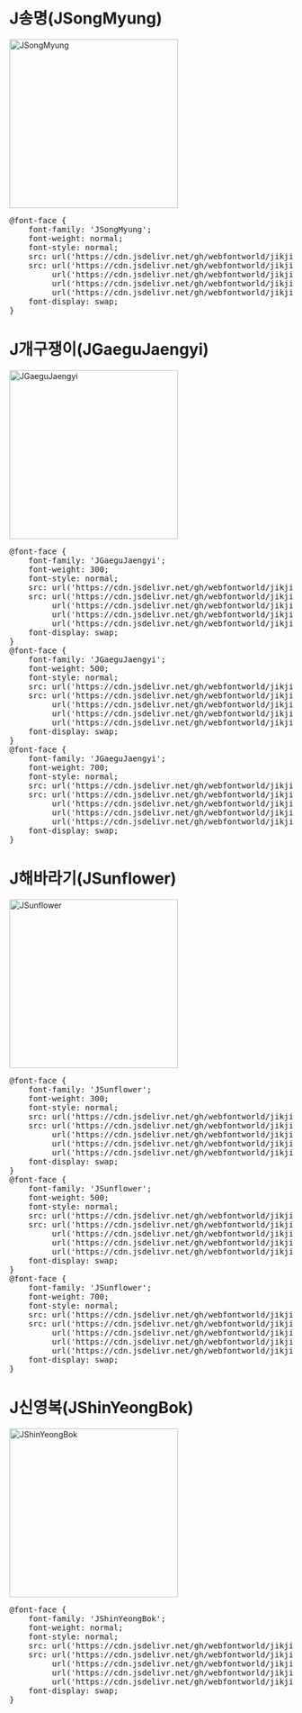 # J송명(JSongMyung)

<a href="https://wess.tistory.com" target="_blank">
    <img src="https://webfontworld.github.io/jikji/JSongMyung.jpg" alt="JSongMyung" style="width:300px">
</a>
<pre>
@font-face {
    font-family: 'JSongMyung';
    font-weight: normal;
    font-style: normal;
    src: url('https://cdn.jsdelivr.net/gh/webfontworld/jikji/JSongMyung.eot');
    src: url('https://cdn.jsdelivr.net/gh/webfontworld/jikji/JSongMyung.eot?#iefix') format('embedded-opentype'),
         url('https://cdn.jsdelivr.net/gh/webfontworld/jikji/JSongMyung.woff2') format('woff2'),
         url('https://cdn.jsdelivr.net/gh/webfontworld/jikji/JSongMyung.woff') format('woff'),
         url('https://cdn.jsdelivr.net/gh/webfontworld/jikji/JSongMyung.ttf') format("truetype");
    font-display: swap;
}
</pre>



# J개구쟁이(JGaeguJaengyi)

<a href="https://wess.tistory.com" target="_blank">
    <img src="https://webfontworld.github.io/jikji/JGaeguJaengyi.jpg" alt="JGaeguJaengyi" style="width:300px">
</a>
<pre>
@font-face {
    font-family: 'JGaeguJaengyi';
    font-weight: 300;
    font-style: normal;
    src: url('https://cdn.jsdelivr.net/gh/webfontworld/jikji/JGaeguJaengyiLight.eot');
    src: url('https://cdn.jsdelivr.net/gh/webfontworld/jikji/JGaeguJaengyiLight.eot?#iefix') format('embedded-opentype'),
         url('https://cdn.jsdelivr.net/gh/webfontworld/jikji/JGaeguJaengyiLight.woff2') format('woff2'),
         url('https://cdn.jsdelivr.net/gh/webfontworld/jikji/JGaeguJaengyiLight.woff') format('woff'),
         url('https://cdn.jsdelivr.net/gh/webfontworld/jikji/JGaeguJaengyiLight.ttf') format("truetype");
    font-display: swap;
}
@font-face {
    font-family: 'JGaeguJaengyi';
    font-weight: 500;
    font-style: normal;
    src: url('https://cdn.jsdelivr.net/gh/webfontworld/jikji/JGaeguJaengyiMedium.eot');
    src: url('https://cdn.jsdelivr.net/gh/webfontworld/jikji/JGaeguJaengyiMedium.eot?#iefix') format('embedded-opentype'),
         url('https://cdn.jsdelivr.net/gh/webfontworld/jikji/JGaeguJaengyiMedium.woff2') format('woff2'),
         url('https://cdn.jsdelivr.net/gh/webfontworld/jikji/JGaeguJaengyiMedium.woff') format('woff'),
         url('https://cdn.jsdelivr.net/gh/webfontworld/jikji/JGaeguJaengyiMedium.ttf') format("truetype");
    font-display: swap;
}
@font-face {
    font-family: 'JGaeguJaengyi';
    font-weight: 700;
    font-style: normal;
    src: url('https://cdn.jsdelivr.net/gh/webfontworld/jikji/JGaeguJaengyiBold.eot');
    src: url('https://cdn.jsdelivr.net/gh/webfontworld/jikji/JGaeguJaengyiBold.eot?#iefix') format('embedded-opentype'),
         url('https://cdn.jsdelivr.net/gh/webfontworld/jikji/JGaeguJaengyiBold.woff2') format('woff2'),
         url('https://cdn.jsdelivr.net/gh/webfontworld/jikji/JGaeguJaengyiBold.woff') format('woff'),
         url('https://cdn.jsdelivr.net/gh/webfontworld/jikji/JGaeguJaengyiBold.ttf') format("truetype");
    font-display: swap;
}
</pre>


# J해바라기(JSunflower)

<a href="https://wess.tistory.com" target="_blank">
    <img src="https://webfontworld.github.io/jikji/JSunflower.jpg" alt="JSunflower" style="width:300px">
</a>
<pre>
@font-face {
    font-family: 'JSunflower';
    font-weight: 300;
    font-style: normal;
    src: url('https://cdn.jsdelivr.net/gh/webfontworld/jikji/JSunflowerLight.eot');
    src: url('https://cdn.jsdelivr.net/gh/webfontworld/jikji/JSunflowerLight.eot?#iefix') format('embedded-opentype'),
         url('https://cdn.jsdelivr.net/gh/webfontworld/jikji/JSunflowerLight.woff2') format('woff2'),
         url('https://cdn.jsdelivr.net/gh/webfontworld/jikji/JSunflowerLight.woff') format('woff'),
         url('https://cdn.jsdelivr.net/gh/webfontworld/jikji/JSunflowerLight.ttf') format("truetype");
    font-display: swap;
}
@font-face {
    font-family: 'JSunflower';
    font-weight: 500;
    font-style: normal;
    src: url('https://cdn.jsdelivr.net/gh/webfontworld/jikji/JSunflowerMedium.eot');
    src: url('https://cdn.jsdelivr.net/gh/webfontworld/jikji/JSunflowerMedium.eot?#iefix') format('embedded-opentype'),
         url('https://cdn.jsdelivr.net/gh/webfontworld/jikji/JSunflowerMedium.woff2') format('woff2'),
         url('https://cdn.jsdelivr.net/gh/webfontworld/jikji/JSunflowerMedium.woff') format('woff'),
         url('https://cdn.jsdelivr.net/gh/webfontworld/jikji/JSunflowerMedium.ttf') format("truetype");
    font-display: swap;
}
@font-face {
    font-family: 'JSunflower';
    font-weight: 700;
    font-style: normal;
    src: url('https://cdn.jsdelivr.net/gh/webfontworld/jikji/JSunflowerBold.eot');
    src: url('https://cdn.jsdelivr.net/gh/webfontworld/jikji/JSunflowerBold.eot?#iefix') format('embedded-opentype'),
         url('https://cdn.jsdelivr.net/gh/webfontworld/jikji/JSunflowerBold.woff2') format('woff2'),
         url('https://cdn.jsdelivr.net/gh/webfontworld/jikji/JSunflowerBold.woff') format('woff'),
         url('https://cdn.jsdelivr.net/gh/webfontworld/jikji/JSunflowerBold.ttf') format("truetype");
    font-display: swap;
}
</pre>

# J신영복(JShinYeongBok)

<a href="https://wess.tistory.com" target="_blank">
    <img src="https://webfontworld.github.io/jikji/JShinYeongBok.jpg" alt="JShinYeongBok" style="width:300px">
</a>
<pre>
@font-face {
    font-family: 'JShinYeongBok';
    font-weight: normal;
    font-style: normal;
    src: url('https://cdn.jsdelivr.net/gh/webfontworld/jikji/JShinYeongBok.eot');
    src: url('https://cdn.jsdelivr.net/gh/webfontworld/jikji/JShinYeongBok.eot?#iefix') format('embedded-opentype'),
         url('https://cdn.jsdelivr.net/gh/webfontworld/jikji/JShinYeongBok.woff2') format('woff2'),
         url('https://cdn.jsdelivr.net/gh/webfontworld/jikji/JShinYeongBok.woff') format('woff'),
         url('https://cdn.jsdelivr.net/gh/webfontworld/jikji/JShinYeongBok.ttf') format("truetype");
    font-display: swap;
}
</pre>
